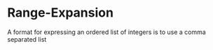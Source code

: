 # Range-Expansion
A format for expressing an ordered list of integers is to use a comma separated list

